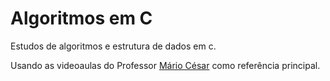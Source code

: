 # Algoritmos em C

Estudos de algoritmos e estrutura de dados em c.

Usando as videoaulas do Professor [Mário César](https://www.youtube.com/playlist?list=PL5TPkym335qxZktT1RZD1RGN3P6Iey1fp) como referência principal.
